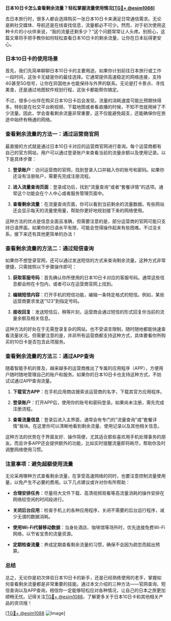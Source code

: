 **日本10日卡怎么查看剩余流量？轻松掌握流量使用情况[[TG💪+ @esim1088](https://t.me/s/esim1088)]**

去日本旅行时，很多人都会选择购买一张日本10日卡来满足日常通信需求。无论是刷社交媒体、导航还是在线查找信息，流量都必不可少。然而，对于初次使用这种卡片的小伙伴来说，“我的流量还剩多少？”这个问题常常让人头疼。别担心，这篇文章将手把手教你如何轻松查看日本10日卡的剩余流量，让你在日本玩得更安心。

### 日本10日卡的使用场景

首先，我们先简单聊聊日本10日卡的主要用途。如果你计划前往日本旅行或工作一段时间，这张卡无疑是你的最佳选择。它通常提供高速稳定的网络连接，支持4G甚至5G信号，让你在异国他乡也能保持与外界的联系。无论是打卡景点、寻找美食，还是通过地图软件规划行程，这张卡都能帮你搞定。

不过，很多小伙伴在购买日本10日卡后会发现，流量的消耗速度可能比预期快得多。特别是在社交平台刷视频、下载地图或者看直播的时候，不知不觉就用掉了不少流量。因此，学会查看剩余流量非常重要，这不仅能避免超支，还能确保你在旅途中始终有畅通的网络。

### 查看剩余流量的方法一：通过运营商官网

最直接的方式就是通过日本10日卡对应的运营商官网进行查询。每个运营商都有自己的官方网站，用户可以通过登录账户来查看当前的流量余额以及使用记录。以下是具体步骤：

1. **登录账户**：访问运营商的官网，找到登录入口并输入你的账号和密码。如果你还没有注册账户，需要先完成注册流程。
   
2. **进入流量查询页面**：登录成功后，找到“流量查询”或者“套餐详情”的选项。通常这个功能会在个人中心或者服务管理页面中。

3. **查看剩余流量**：在流量查询页面，你可以看到当前剩余的流量数据。有些网站还会显示每天的流量使用量，帮助你更好地规划接下来的网络使用。

这种方法的优点是信息全面且准确，但需要注意的是，部分运营商的官网可能只支持日语界面。如果你的日语水平有限，可能会觉得操作起来有些困难。不过没关系，接下来还有其他更简单的办法！

### 查看剩余流量的方法二：通过短信查询

如果你不想登录官网，还可以通过发送短信的方式来查询剩余流量。这种方式非常便捷，只需按照以下步骤操作即可：

1. **获取客服号码**：首先确认你所使用的日本10日卡对应的客服号码。通常这些信息都会附在卡包内，或者可以在运营商官网上找到。

2. **编辑短信内容**：打开手机的短信功能，编辑一条特定格式的短信。例如，某些运营商要求发送“123”到指定号码。

3. **接收回复**：发送短信后，稍等片刻，运营商会通过短信的形式回复你当前的流量余额及相关信息。

这种方法的好处在于无需登录复杂的网站，也不受语言限制，随时随地都能快速查看流量状况。但需要注意的是，并非所有运营商都支持这种方式，具体要看你所购买的10日卡是否包含此项服务。

### 查看剩余流量的方法三：通过APP查询

随着智能手机的普及，越来越多的运营商推出了专属的应用程序（APP），方便用户随时随地管理自己的账户和服务。如果你的日本10日卡也支持这种方式，不妨试试通过APP查询流量。

1. **下载官方APP**：在手机应用商店搜索该运营商的名字，下载其官方应用程序。

2. **登录账户**：打开APP后，使用你的账号和密码登录。如果尚未注册，需先完成注册流程。

3. **查看流量信息**：登录后进入主界面，通常会有专门的“流量查询”或“套餐详情”板块。在这里你可以清晰地看到剩余流量、使用记录以及其他相关信息。

这种方法的优势在于界面友好、操作简便，尤其适合那些喜欢用手机处理事务的朋友。而且许多APP还会提供额外的功能，比如实时提醒流量即将耗尽，帮助你及时调整网络使用习惯。

### 注意事项：避免超额使用流量

无论采用哪种方式查看剩余流量，在享受高速网络的同时，也要注意控制流量使用量，以免产生不必要的费用。以下几点建议或许对你有所帮助：

- **合理安排任务**：尽量将大文件下载、高清视频观看等高流量消耗的操作安排在网络较空闲的时间段进行。
  
- **关闭后台应用**：检查手机上的各种应用程序，关闭不需要的后台运行程序，减少无谓的数据消耗。

- **使用Wi-Fi代替移动数据**：当身处酒店、咖啡馆等场所时，优先连接免费Wi-Fi网络，以节省宝贵的流量资源。

- **定期检查流量**：养成定期查看剩余流量的习惯，确保不会因为疏忽而超出预算。

### 总结

总之，无论你是初次体验日本10日卡的新手，还是已经熟练使用的老手，掌握如何查看剩余流量都是非常重要的技能。通过本文介绍的三种方法——官网查询、短信查询以及APP查询，相信你一定能够轻松应对各种情况，让自己的日本之旅更加顺畅无忧。记得关注[TG💪+ @esim1088](https://t.me/s/esim1088)，了解更多关于日本10日卡和其他相关产品的资讯哦！

[[TG💪+ @esim1088](https://t.me/s/esim1088) ![Image](https://i.postimg.cc/4NQfJmqS/Snipaste-2025-05-13-00-14-12.png)]